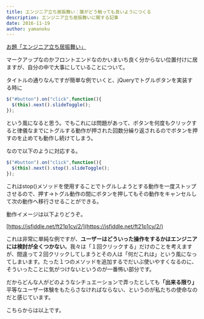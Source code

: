 ```yaml
---
title: エンジニア立ち居振舞い：誰がどう触っても良いようにつくる
description: エンジニア立ち居振舞いに関する記事
date: 2016-11-19
author: yamanoku
---
```


[お題「エンジニア立ち居振舞い」](http://blog.hatena.ne.jp/-/odai/10328749687193803821)

マークアップなのかフロントエンドなのかいまいち良く分からない位置付けに居ますが、自分の中で大事にしていることについて。

タイトルの通りなんですが簡単な例でいくと、jQueryでトグルボタンを実装する時に

```js
$("#button").on("click",function(){
  $(this).next().slideToggle();
});
```

という風になると思う。でもこれには問題があって、ボタンを何度もクリックすると律儀なまでにトグルする動作が押された回数分繰り返されるのでボタンを押すのを止めても動作し続けてしまう。

なので以下のように対応する。

```js
$("#button").on("click",function(){
  $(this).next().stop().slideToggle();
});
```

これはstop()メソッドを使用することでトグルしようとする動作を一度ストップさせるので、押す→トグル動作の間にボタンを押してもその動作をキャンセルして次の動作へ移行させることができる。

動作イメージは以下よりどうぞ。

[https://jsfiddle.net/ft21p1cy/2/](https://jsfiddle.net/ft21p1cy/2/)

これは非常に単純な例ですが、<b>ユーザーはどういった操作をするかはエンジニアには検討が全くつかない</b>。我々は「１回クリックする」だけのことを考えますが、間違って２回クリックしてしまうとその人は「何だこれは」という風になってしまいます。たった１つのメソッドを追加するでだいぶ使いやすくなるのに、そういったことに気がつけないというのが一番怖い部分です。

だからどんな人がどのようなシチュエーションで弄ったとしても<b>「出来る限り」</b>平等なユーザー体験をもたらさなければならない、というのが私たちの使命なのだと感じています。

こちらからは以上です。